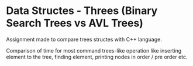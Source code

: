 # Data Structes - Threes (Binary Search Trees vs AVL Trees)

Assignment made to compare trees structes with C++ language. 

Comparison of time for most command trees-like operation like inserting element to the tree, finding element, printing nodes in order / pre order etc. 
